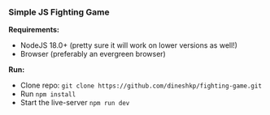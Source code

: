 ### Simple JS Fighting Game

**Requirements:**
 - NodeJS 18.0+ (pretty sure it will work on lower versions as well!)
 - Browser (preferably an evergreen browser)

**Run:**
 - Clone repo: `git clone https://github.com/dineshkp/fighting-game.git`
 - Run `npm install`
 - Start the live-server `npm run dev`